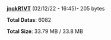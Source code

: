 [**jnqkR1VT**](/data/jnqkR1VT.txt) (02/12/22 - 16:45)- 205 bytes

**Total Datas**: 6082

**Total Size**: 33.79 MB / 33.8 MB